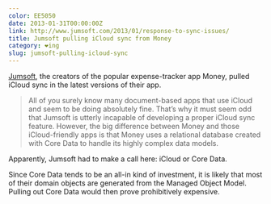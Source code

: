 ```yaml
---
color: EE5050
date: 2013-01-31T00:00:00Z
link: http://www.jumsoft.com/2013/01/response-to-sync-issues/
title: Jumsoft pulling iCloud sync from Money
category: ❤ing
slug: jumsoft-pulling-icloud-sync
---
```


[Jumsoft], the creators of the popular expense-tracker app Money, pulled iCloud
sync in the latest versions of their app.

> All of you surely know many document-based apps that use iCloud and seem to be
> doing absolutely fine. That’s why it must seem odd that Jumsoft is utterly
> incapable of developing a proper iCloud sync feature. However, the big
> difference between Money and those iCloud-friendly apps is that Money uses a
> relational database created with Core Data to handle its highly complex data
> models.

Apparently, Jumsoft had to make a call here: iCloud or Core Data.

Since Core Data tends to be an all-in kind of investment, it is likely that most
of their domain objects are generated from the Managed Object Model. Pulling out
Core Data would then prove prohibitively expensive.

[jumsoft]: http://www.jumsoft.com

